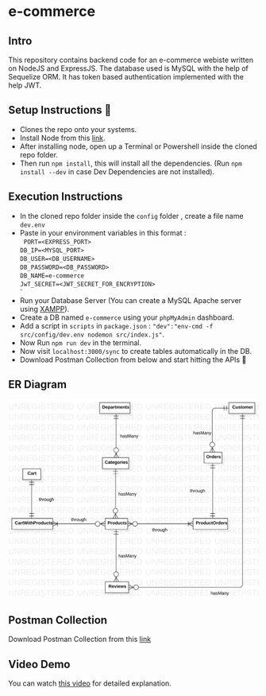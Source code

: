 # e-commerce

## Intro 
This repository contains backend code for an e-commerce webiste written on NodeJS and ExpressJS. The database used is MySQL with the help of Sequelize ORM. It has token based authentication implemented with the help JWT.

## Setup Instructions :page_facing_up:
- Clones the repo onto your systems.
- Install Node from this [link](https://nodejs.org/en/download/).
- After installing node, open up a Terminal or Powershell inside the cloned repo folder.
- Then run `npm install`, this will install all the dependencies. (Run `npm install --dev` in case Dev Dependencies are not installed).

## Execution Instructions 
- In the cloned repo folder inside the `config` folder , create a file name `dev.env`
- Paste in your environment variables in this format : <br/>
` PORT=<EXPRESS_PORT>` <br/>
  `DB_IP=<MYSQL_PORT>` <br/>
  `DB_USER=<DB_USERNAME>` <br/>
  `DB_PASSWORD=<DB_PASSWORD>` <br/>
  `DB_NAME=e-commerce` <br/>
  `JwT_SECRET=<JWT_SECRET_FOR_ENCRYPTION>` <br/>
`
- Run your Database Server (You can create a MySQL Apache server using [XAMPP](https://www.apachefriends.org/download.html)).
- Create a DB named `e-commerce` using your `phpMyAdmin` dashboard.
- Add a script in `scripts` in `package.json` : `"dev":"env-cmd -f src/config/dev.env nodemon src/index.js"`.
- Now Run `npm run dev` in the terminal.
- Now visit `localhost:3000/sync` to create tables automatically in the DB.
- Download Postman Collection from below and start hitting the APIs :rocket:

## ER Diagram

<img src="./er_diag.svg">

## Postman Collection 
Download Postman Collection from this [link](https://www.getpostman.com/collections/4029f44c1388a7657123)

## Video Demo
You can watch [this video](https://youtu.be/Cewd6Xgpr10) for detailed explanation.

